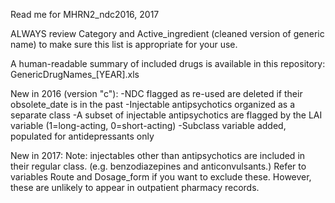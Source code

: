 Read me for MHRN2_ndc2016, 2017

ALWAYS review Category and Active_ingredient (cleaned version of generic name) to make sure this list is appropriate for your use.

A human-readable summary of included drugs is available in this repository: GenericDrugNames_[YEAR].xls

New in 2016 (version "c"): 
-NDC flagged as re-used are deleted if their obsolete_date is in the past
-Injectable antipsychotics organized as a separate class
-A subset of injectable antipsychotics are flagged by the LAI variable (1=long-acting, 0=short-acting)
-Subclass variable added, populated for antidepressants only

New in 2017:
Note: injectables other than antipsychotics are included in their regular class. (e.g. benzodiazepines and anticonvulsants.)  Refer to variables Route and Dosage_form if you want to exclude these.
However, these are unlikely to appear in outpatient pharmacy records.

